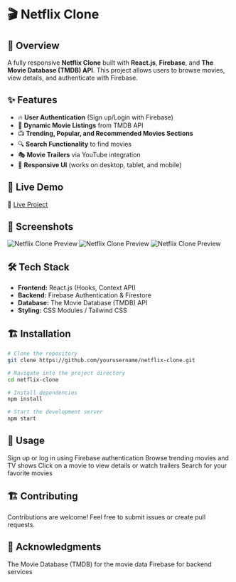 # 🎬 Netflix Clone  

## 📌 Overview  
A fully responsive **Netflix Clone** built with **React.js**, **Firebase**, and **The Movie Database (TMDB) API**. This project allows users to browse movies, view details, and authenticate with Firebase.

## ✨ Features  
- 🔥 **User Authentication** (Sign up/Login with Firebase)  
- 🎥 **Dynamic Movie Listings** from TMDB API  
- 📺 **Trending, Popular, and Recommended Movies Sections**  
- 🔍 **Search Functionality** to find movies  
- 🎭 **Movie Trailers** via YouTube integration  
- 🎨 **Responsive UI** (works on desktop, tablet, and mobile)  

## 🚀 Live Demo  
🔗 [Live Project](netflix-clone-iota-cyan.vercel.app)  


## 📸 Screenshots  
![Netflix Clone Preview](https://github.com/user-attachments/assets/e7f46184-6f67-4923-a684-9a9bf271a59b) 
![Netflix Clone Preview](https://github.com/user-attachments/assets/80735d9f-d891-4b31-a478-bec5dc24bff0)
![Netflix Clone Preview](https://github.com/user-attachments/assets/f8b96882-1767-4b13-80ec-44846ef85467)  


## 🛠 Tech Stack  
- **Frontend:** React.js (Hooks, Context API)  
- **Backend:** Firebase Authentication & Firestore  
- **Database:** The Movie Database (TMDB) API  
- **Styling:** CSS Modules / Tailwind CSS  

## 🏗 Installation  

```bash
# Clone the repository
git clone https://github.com/yourusername/netflix-clone.git

# Navigate into the project directory
cd netflix-clone

# Install dependencies
npm install

# Start the development server
npm start
```
## 📌 Usage
Sign up or log in using Firebase authentication
Browse trending movies and TV shows
Click on a movie to view details or watch trailers
Search for your favorite movies

## 🏗 Contributing
Contributions are welcome! Feel free to submit issues or create pull requests.

## 🙌 Acknowledgments
The Movie Database (TMDB) for the movie data
Firebase for backend services
